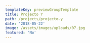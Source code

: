 ```yaml
---
templateKey: previewGroupTemplate
title: Projecto Y
path: /projects/projecto-y
date: '2018-05-22'
image: /assets/images/uploads/07.jpg
featured: 'No'
---
```



